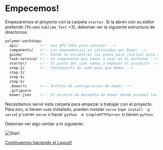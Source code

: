 # Empecemos!

Empezaremos el proyecto con la carpeta `starter`. Si la abren con su editor preferido (Yo uso `Sublime Text` <3), deberian ver la siguiente estructura de directorios:

````html
polymer-workshop/
  api/          <!-- una API fake para consumir -->
  components/   <!-- Las dependencias ya instaladas por Bower -->
  guide/        <!-- Donde se encuentran los pasos para realizar este workshop -->
  task-service/ <!-- Un componente que vamos a usar en el workshop -->
  starter/      <!-- El punto del cual vamos a empezar el proyecto! -->
  step-2/       <!-- Checkpoints de cada paso que damos -->
  step-3/
  step-4/
  step-5/
  .bowerrc      <!-- Archivo de configuracion de bower -->
  .gitignore
  bower.json    <!-- El archivo de metadata de bower donde pusimos las dependencias -->
````

Necesitamos servir esta carpeta para empezar a trabajar con el proyecto. Para eso, si tienen `node` instalado, pueden instalar `serve` (`npm install -g serve`) y correr `serve` o hacer `python -m SimpleHTTPServer` si tienen `python`.

Deberian ver algo similar a lo siguiente:

![Start](https://cloudup.com/ci238hBeemc+)

[Continuemos haciendo el Layout!](2-layout.md)
